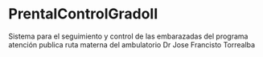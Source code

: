 # PrentalControlGradoII
Sistema para el seguimiento y control de las embarazadas del programa atención publica ruta materna del ambulatorio Dr Jose Francisto Torrealba 
